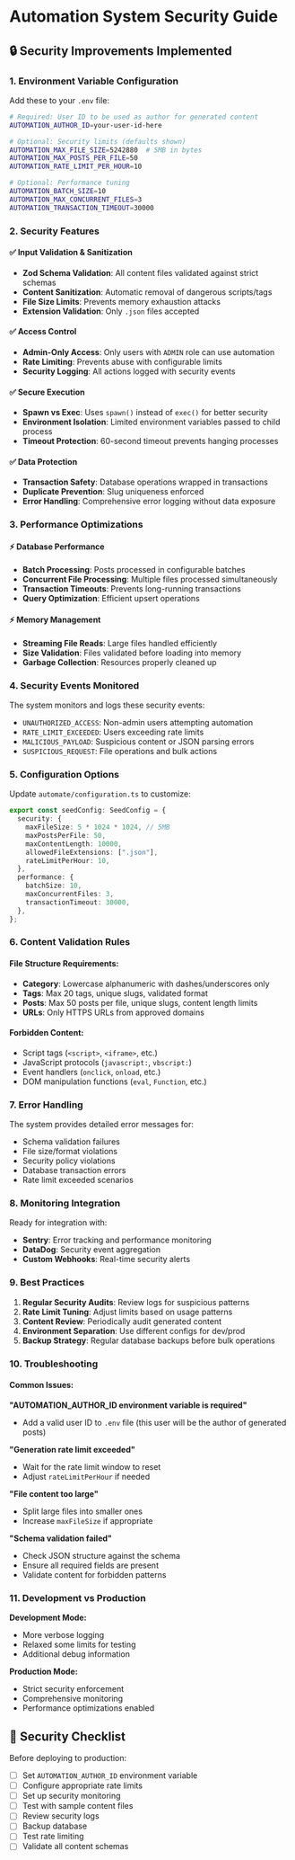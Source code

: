 # Automation System Security Guide

## 🔒 Security Improvements Implemented

### 1. Environment Variable Configuration

Add these to your `.env` file:

```bash
# Required: User ID to be used as author for generated content
AUTOMATION_AUTHOR_ID=your-user-id-here

# Optional: Security limits (defaults shown)
AUTOMATION_MAX_FILE_SIZE=5242880  # 5MB in bytes
AUTOMATION_MAX_POSTS_PER_FILE=50
AUTOMATION_RATE_LIMIT_PER_HOUR=10

# Optional: Performance tuning
AUTOMATION_BATCH_SIZE=10
AUTOMATION_MAX_CONCURRENT_FILES=3
AUTOMATION_TRANSACTION_TIMEOUT=30000
```

### 2. Security Features

#### ✅ Input Validation & Sanitization

- **Zod Schema Validation**: All content files validated against strict schemas
- **Content Sanitization**: Automatic removal of dangerous scripts/tags
- **File Size Limits**: Prevents memory exhaustion attacks
- **Extension Validation**: Only `.json` files accepted

#### ✅ Access Control

- **Admin-Only Access**: Only users with `ADMIN` role can use automation
- **Rate Limiting**: Prevents abuse with configurable limits
- **Security Logging**: All actions logged with security events

#### ✅ Secure Execution

- **Spawn vs Exec**: Uses `spawn()` instead of `exec()` for better security
- **Environment Isolation**: Limited environment variables passed to child process
- **Timeout Protection**: 60-second timeout prevents hanging processes

#### ✅ Data Protection

- **Transaction Safety**: Database operations wrapped in transactions
- **Duplicate Prevention**: Slug uniqueness enforced
- **Error Handling**: Comprehensive error logging without data exposure

### 3. Performance Optimizations

#### ⚡ Database Performance

- **Batch Processing**: Posts processed in configurable batches
- **Concurrent File Processing**: Multiple files processed simultaneously
- **Transaction Timeouts**: Prevents long-running transactions
- **Query Optimization**: Efficient upsert operations

#### ⚡ Memory Management

- **Streaming File Reads**: Large files handled efficiently
- **Size Validation**: Files validated before loading into memory
- **Garbage Collection**: Resources properly cleaned up

### 4. Security Events Monitored

The system monitors and logs these security events:

- `UNAUTHORIZED_ACCESS`: Non-admin users attempting automation
- `RATE_LIMIT_EXCEEDED`: Users exceeding rate limits
- `MALICIOUS_PAYLOAD`: Suspicious content or JSON parsing errors
- `SUSPICIOUS_REQUEST`: File operations and bulk actions

### 5. Configuration Options

Update `automate/configuration.ts` to customize:

```typescript
export const seedConfig: SeedConfig = {
  security: {
    maxFileSize: 5 * 1024 * 1024, // 5MB
    maxPostsPerFile: 50,
    maxContentLength: 10000,
    allowedFileExtensions: [".json"],
    rateLimitPerHour: 10,
  },
  performance: {
    batchSize: 10,
    maxConcurrentFiles: 3,
    transactionTimeout: 30000,
  },
};
```

### 6. Content Validation Rules

#### File Structure Requirements:

- **Category**: Lowercase alphanumeric with dashes/underscores only
- **Tags**: Max 20 tags, unique slugs, validated format
- **Posts**: Max 50 posts per file, unique slugs, content length limits
- **URLs**: Only HTTPS URLs from approved domains

#### Forbidden Content:

- Script tags (`<script>`, `<iframe>`, etc.)
- JavaScript protocols (`javascript:`, `vbscript:`)
- Event handlers (`onclick`, `onload`, etc.)
- DOM manipulation functions (`eval`, `Function`, etc.)

### 7. Error Handling

The system provides detailed error messages for:

- Schema validation failures
- File size/format violations
- Security policy violations
- Database transaction errors
- Rate limit exceeded scenarios

### 8. Monitoring Integration

Ready for integration with:

- **Sentry**: Error tracking and performance monitoring
- **DataDog**: Security event aggregation
- **Custom Webhooks**: Real-time security alerts

### 9. Best Practices

1. **Regular Security Audits**: Review logs for suspicious patterns
2. **Rate Limit Tuning**: Adjust limits based on usage patterns
3. **Content Review**: Periodically audit generated content
4. **Environment Separation**: Use different configs for dev/prod
5. **Backup Strategy**: Regular database backups before bulk operations

### 10. Troubleshooting

#### Common Issues:

**"AUTOMATION_AUTHOR_ID environment variable is required"**

- Add a valid user ID to `.env` file (this user will be the author of generated posts)

**"Generation rate limit exceeded"**

- Wait for the rate limit window to reset
- Adjust `rateLimitPerHour` if needed

**"File content too large"**

- Split large files into smaller ones
- Increase `maxFileSize` if appropriate

**"Schema validation failed"**

- Check JSON structure against the schema
- Ensure all required fields are present
- Validate content for forbidden patterns

### 11. Development vs Production

**Development Mode:**

- More verbose logging
- Relaxed some limits for testing
- Additional debug information

**Production Mode:**

- Strict security enforcement
- Comprehensive monitoring
- Performance optimizations enabled

## 🚨 Security Checklist

Before deploying to production:

- [ ] Set `AUTOMATION_AUTHOR_ID` environment variable
- [ ] Configure appropriate rate limits
- [ ] Set up security monitoring
- [ ] Test with sample content files
- [ ] Review security logs
- [ ] Backup database
- [ ] Test rate limiting
- [ ] Validate all content schemas
